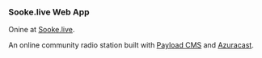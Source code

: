### Sooke.live Web App

Onine at [Sooke.live](https://sooke.live).

An online community radio station built with [Payload CMS](https://payloadcms.com) and [Azuracast](https://www.azuracast.com/).
